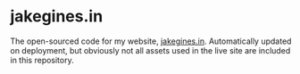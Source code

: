 # jakegines.in
The open-sourced code for my website, [jakegines.in](https://jakegines.in). Automatically updated on deployment, but obviously not all assets used in the live site are included in this repository.
